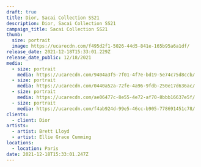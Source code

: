 ```yaml
---
draft: true
title: Dior, Sacai Collection SS21
description: Dior, Sacai Collection SS21
campaign_title: Sacai Collection SS21
thumb:
  size: portrait
  image: https://ucarecdn.com/f495d2f1-5026-44d5-841e-165b95a6a1df/
release_date: 2021-12-18T15:33:01.229Z
release_date_public: 12/18/2021
media:
  - size: portrait
    media: https://ucarecdn.com/9404a3f5-7f01-4f7e-bd19-5e74c75d8ccb/
  - size: portrait
    media: https://ucarecdn.com/0440a52a-72fe-4a96-9fdb-250e17d636ac/
  - size: portrait
    media: https://ucarecdn.com/ae06477c-8e55-4e72-af70-8bbb16637e5f/
  - size: portrait
    media: https://ucarecdn.com/f4ab924d-99e5-46cc-b905-778691451c78/
clients:
  - client: Dior
artists:
  - artist: Brett Lloyd
  - artist: Ellie Grace Cumming
locations:
  - location: Paris
date: 2021-12-18T15:33:01.247Z
---
```

